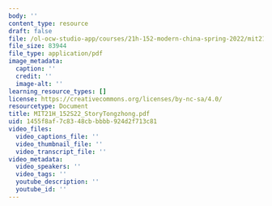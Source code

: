 ```yaml
---
body: ''
content_type: resource
draft: false
file: /ol-ocw-studio-app/courses/21h-152-modern-china-spring-2022/mit21h_152s22_storytongzhong.pdf
file_size: 83944
file_type: application/pdf
image_metadata:
  caption: ''
  credit: ''
  image-alt: ''
learning_resource_types: []
license: https://creativecommons.org/licenses/by-nc-sa/4.0/
resourcetype: Document
title: MIT21H_152S22_StoryTongzhong.pdf
uid: 1455f8af-7c83-48cb-bbbb-924d2f713c81
video_files:
  video_captions_file: ''
  video_thumbnail_file: ''
  video_transcript_file: ''
video_metadata:
  video_speakers: ''
  video_tags: ''
  youtube_description: ''
  youtube_id: ''
---
```

